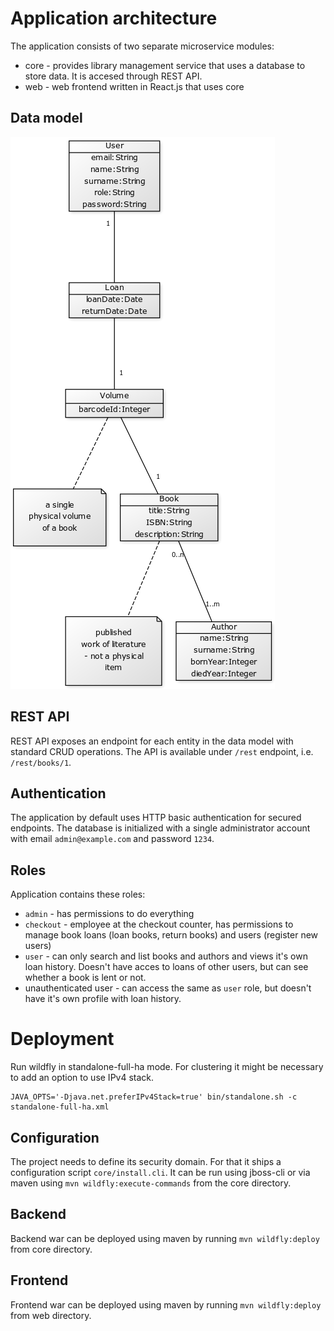 Application architecture
========================
The application consists of two separate microservice modules:
- core - provides library management service that uses a database to store data. It is accesed through REST API.
- web - web frontend written in React.js that uses core

Data model
----------
![data model](data-model.png)

REST API
--------
REST API exposes an endpoint for each entity in the data model with standard CRUD operations. The API is available under `/rest` endpoint, i.e. `/rest/books/1`.

Authentication
--------------
The application by default uses HTTP basic authentication for secured endpoints.
The database is initialized with a single administrator account with email
`admin@example.com` and password `1234`.

Roles
-----
Application contains these roles:
- `admin` - has permissions to do everything
- `checkout` - employee at the checkout counter, has permissions to manage book loans (loan books, return books) and users (register new users)
- `user` - can only search and list books and authors and views it's own loan history. Doesn't have acces to loans of other users, but can see whether a book is lent or not.
- unauthenticated user - can access the same as `user` role, but doesn't have it's own profile with loan history.

Deployment
==========
Run wildfly in standalone-full-ha mode. For clustering it might be necessary
to add an option to use IPv4 stack.

```
JAVA_OPTS='-Djava.net.preferIPv4Stack=true' bin/standalone.sh -c standalone-full-ha.xml
```

Configuration
-------------
The project needs to define its security domain. For that it ships
a configuration script `core/install.cli`. It can be run using jboss-cli or via
maven using `mvn wildfly:execute-commands` from the core directory.

Backend
-------
Backend war can be deployed using maven by running `mvn wildfly:deploy` from
core directory.

Frontend
--------
Frontend war can be deployed using maven by running `mvn wildfly:deploy` from
web directory.
